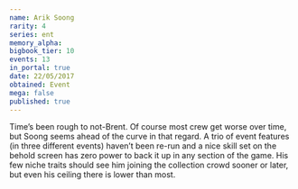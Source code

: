 ```yaml
---
name: Arik Soong
rarity: 4
series: ent
memory_alpha:
bigbook_tier: 10
events: 13
in_portal: true
date: 22/05/2017
obtained: Event
mega: false
published: true
---
```


Time’s been rough to not-Brent. Of course most crew get worse over time, but Soong seems ahead of the curve in that regard. A trio of event features (in three different events) haven’t been re-run and a nice skill set on the behold screen has zero power to back it up in any section of the game. His few niche traits should see him joining the collection crowd sooner or later, but even his ceiling there is lower than most.
